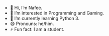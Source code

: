 - 👋 Hi, I’m Nafee.
- 👀 I’m interested in Programming and Gaming.
- 🌱 I’m currently learning Python 3.
- 😄 Pronouns: he/him.
- ⚡ Fun fact: I am a student.

<!---
Nafee11/Nafee11 is a ✨ special ✨ repository because its `README.md` (this file) appears on your GitHub profile.
You can click the Preview link to take a look at your changes.
--->
